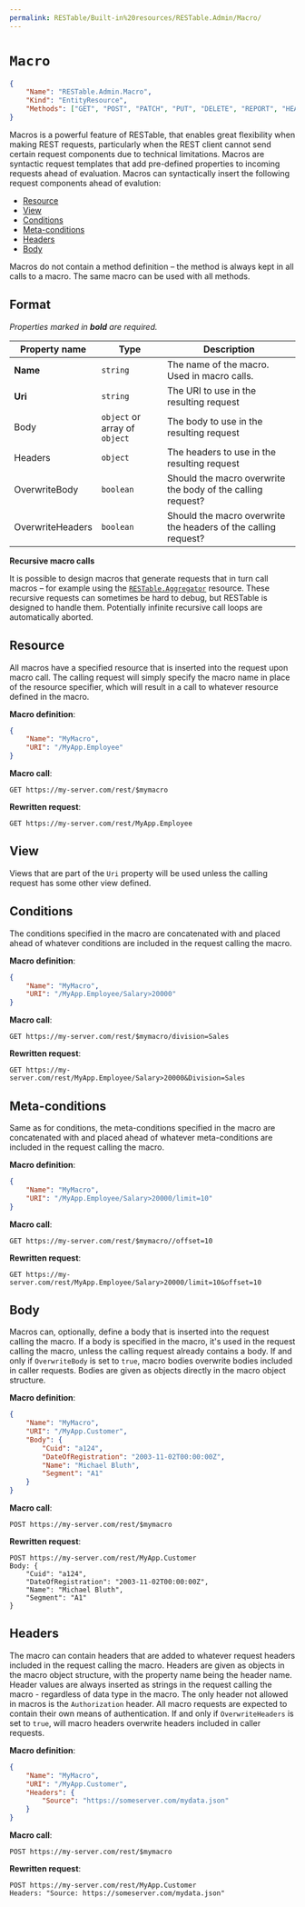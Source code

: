```yaml
---
permalink: RESTable/Built-in%20resources/RESTable.Admin/Macro/
---
```


# `Macro`

```json
{
    "Name": "RESTable.Admin.Macro",
    "Kind": "EntityResource",
    "Methods": ["GET", "POST", "PATCH", "PUT", "DELETE", "REPORT", "HEAD"]
}
```

Macros is a powerful feature of RESTable, that enables great flexibility when making REST requests, particularly when the REST client cannot send certain request components due to technical limitations. Macros are syntactic request templates that add pre-defined properties to incoming requests ahead of evaluation. Macros can syntactically insert the following request components ahead of evalution:

- [Resource](#resource)
- [View](#view)
- [Conditions](#conditions)
- [Meta-conditions](#meta-conditions)
- [Headers](#headers)
- [Body](#body)

Macros do not contain a method definition – the method is always kept in all calls to a macro. The same macro can be used with all methods.

## Format

_Properties marked in **bold** are required._

Property name    | Type                          | Description
---------------- | ----------------------------- | --------------------------------------------------------------
**Name**         | `string`                      | The name of the macro. Used in macro calls.
**Uri**          | `string`                      | The URI to use in the resulting request
Body             | `object` or array of `object` | The body to use in the resulting request
Headers          | `object`                      | The headers to use in the resulting request
OverwriteBody    | `boolean`                     | Should the macro overwrite the body of the calling request?
OverwriteHeaders | `boolean`                     | Should the macro overwrite the headers of the calling request?

**Recursive macro calls**

It is possible to design macros that generate requests that in turn call macros – for example using the [`RESTable.Aggregator`](../../RESTable/Aggregator) resource. These recursive requests can sometimes be hard to debug, but RESTable is designed to handle them. Potentially infinite recursive call loops are automatically aborted.

## Resource

All macros have a specified resource that is inserted into the request upon macro call. The calling request will simply specify the macro name in place of the resource specifier, which will result in a call to whatever resource defined in the macro.

**Macro definition**:

```json
{
    "Name": "MyMacro",
    "URI": "/MyApp.Employee"
}
```

**Macro call**:

```
GET https://my-server.com/rest/$mymacro
```

**Rewritten request**:

```
GET https://my-server.com/rest/MyApp.Employee
```

## View

Views that are part of the `Uri` property will be used unless the calling request has some other view defined.

## Conditions

The conditions specified in the macro are concatenated with and placed ahead of whatever conditions are included in the request calling the macro.

**Macro definition**:

```json
{
    "Name": "MyMacro",
    "URI": "/MyApp.Employee/Salary>20000"
}
```

**Macro call**:

```
GET https://my-server.com/rest/$mymacro/division=Sales
```

**Rewritten request**:

```
GET https://my-server.com/rest/MyApp.Employee/Salary>20000&Division=Sales
```

## Meta-conditions

Same as for conditions, the meta-conditions specified in the macro are concatenated with and placed ahead of whatever meta-conditions are included in the request calling the macro.

**Macro definition**:

```json
{
    "Name": "MyMacro",
    "URI": "/MyApp.Employee/Salary>20000/limit=10"
}
```

**Macro call**:

```
GET https://my-server.com/rest/$mymacro//offset=10
```

**Rewritten request**:

```
GET https://my-server.com/rest/MyApp.Employee/Salary>20000/limit=10&offset=10
```

## Body

Macros can, optionally, define a body that is inserted into the request calling the macro. If a body is specified in the macro, it's used in the request calling the macro, unless the calling request already contains a body. If and only if `OverwriteBody` is set to `true`, macro bodies overwrite bodies included in caller requests. Bodies are given as objects directly in the macro object structure.

**Macro definition**:

```json
{
    "Name": "MyMacro",
    "URI": "/MyApp.Customer",
    "Body": {
        "Cuid": "a124",
        "DateOfRegistration": "2003-11-02T00:00:00Z",
        "Name": "Michael Bluth",
        "Segment": "A1"
    }
}
```

**Macro call**:

```
POST https://my-server.com/rest/$mymacro
```

**Rewritten request**:

```
POST https://my-server.com/rest/MyApp.Customer
Body: {
    "Cuid": "a124",
    "DateOfRegistration": "2003-11-02T00:00:00Z",
    "Name": "Michael Bluth",
    "Segment": "A1"
}
```

## Headers

The macro can contain headers that are added to whatever request headers included in the request calling the macro. Headers are given as objects in the macro object structure, with the property name being the header name. Header values are always inserted as strings in the request calling the macro - regardless of data type in the macro. The only header not allowed in macros is the `Authorization` header. All macro requests are expected to contain their own means of authentication. If and only if `OverwriteHeaders` is set to `true`, will macro headers overwrite headers included in caller requests.

**Macro definition**:

```json
{
    "Name": "MyMacro",
    "URI": "/MyApp.Customer",
    "Headers": {
        "Source": "https://someserver.com/mydata.json"
    }
}
```

**Macro call**:

```
POST https://my-server.com/rest/$mymacro
```

**Rewritten request**:

```
POST https://my-server.com/rest/MyApp.Customer
Headers: "Source: https://someserver.com/mydata.json"
```
